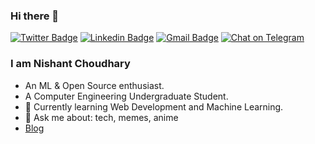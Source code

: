 ### Hi there 👋
[![Twitter Badge](https://img.shields.io/badge/-@NishantC_7-1ca0f1?style=flat-square&labelColor=1ca0f1&logo=twitter&logoColor=white&link=https://twitter.com/NishantC_7)](https://twitter.com/NishantC_7) [![Linkedin Badge](https://img.shields.io/badge/-nishant_choudhary-blue?style=flat-square&logo=Linkedin&logoColor=white&link=https://www.linkedin.com/in/nishant-choudhary-972386187/)](https://www.linkedin.com/in/nishant-choudhary-972386187/) 
[![Gmail Badge](https://img.shields.io/badge/-n1sh4ntch0udh4ry@gmail.com-c14438?style=flat-square&logo=Gmail&logoColor=white&link=mailto:n1sh4ntch0udh4ry@gmail.com)](mailto:n1sh4ntch0udh4ry@gmail.com)
 [![Chat on Telegram](https://img.shields.io/badge/Chat%20on-Telegram-blue.svg)](https://t.me/Nishantc7)  
 

### I am Nishant Choudhary
- An ML & Open Source enthusiast.
- A Computer Engineering Undergraduate Student. 
- 🌱 Currently learning Web Development and Machine Learning.
- 💬 Ask me about: tech, memes, anime
- [Blog](https://blissful-tereshkova-7e46c8.netlify.app/)



<!--
**nishantc7/nishantc7** is a ✨ _special_ ✨ repository because its `README.md` (this file) appears on your GitHub profile.

Here are some ideas to get you started:

- 🔭 I’m currently working on ...
- 🌱 I’m currently learning ...
- 👯 I’m looking to collaborate on ...
- 🤔 I’m looking for help with ...
- 💬 Ask me about ...
- 📫 How to reach me: ...
- 😄 Pronouns: ...
- ⚡ Fun fact: ...
-->

